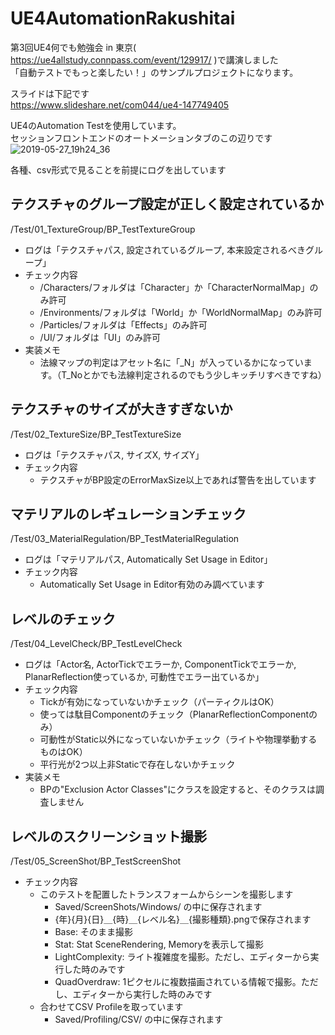 # UE4AutomationRakushitai

第3回UE4何でも勉強会 in 東京( https://ue4allstudy.connpass.com/event/129917/ )で講演しました  
「自動テストでもっと楽したい！」のサンプルプロジェクトになります。

スライドは下記です  
https://www.slideshare.net/com044/ue4-147749405

UE4のAutomation Testを使用しています。  
セッションフロントエンドのオートメーションタブのこの辺りです  
![2019-05-27_19h24_36](https://user-images.githubusercontent.com/11537958/58415091-5b8fcf80-80b8-11e9-8fa0-7ec2a6144d8b.png)



各種、csv形式で見ることを前提にログを出しています

## テクスチャのグループ設定が正しく設定されているか
/Test/01_TextureGroup/BP_TestTextureGroup
- ログは「テクスチャパス, 設定されているグループ, 本来設定されるべきグループ」
- チェック内容
    - /Characters/フォルダは「Character」か「CharacterNormalMap」のみ許可
    - /Environments/フォルダは「World」か「WorldNormalMap」のみ許可
    - /Particles/フォルダは「Effects」のみ許可
    - /UI/フォルダは「UI」のみ許可
- 実装メモ
    - 法線マップの判定はアセット名に「_N」が入っているかになっています。（T_Noとかでも法線判定されるのでもう少しキッチリすべきですね）

## テクスチャのサイズが大きすぎないか
/Test/02_TextureSize/BP_TestTextureSize
- ログは「テクスチャパス, サイズX, サイズY」
- チェック内容
    - テクスチャがBP設定のErrorMaxSize以上であれば警告を出しています

## マテリアルのレギュレーションチェック
/Test/03_MaterialRegulation/BP_TestMaterialRegulation
- ログは「マテリアルパス, Automatically Set Usage in Editor」
- チェック内容
    - Automatically Set Usage in Editor有効のみ調べています

## レベルのチェック
/Test/04_LevelCheck/BP_TestLevelCheck

- ログは「Actor名, ActorTickでエラーか, ComponentTickでエラーか, PlanarReflection使っているか, 可動性でエラー出ているか」
- チェック内容
    - Tickが有効になっていないかチェック（パーティクルはOK）
    - 使っては駄目Componentのチェック（PlanarReflectionComponentのみ）
    - 可動性がStatic以外になっていないかチェック（ライトや物理挙動するものはOK）
    - 平行光が2つ以上非Staticで存在しないかチェック
- 実装メモ
    - BPの"Exclusion Actor Classes"にクラスを設定すると、そのクラスは調査しません


## レベルのスクリーンショット撮影
/Test/05_ScreenShot/BP_TestScreenShot

- チェック内容
    - このテストを配置したトランスフォームからシーンを撮影します
        - Saved/ScreenShots/Windows/ の中に保存されます
        - {年}{月}{日}＿{時}＿{レベル名}＿{撮影種類}.pngで保存されます
        - Base: そのまま撮影
        - Stat: Stat SceneRendering, Memoryを表示して撮影
        - LightComplexity: ライト複雑度を撮影。ただし、エディターから実行した時のみです
        - QuadOverdraw: 1ピクセルに複数描画されている情報で撮影。ただし、エディターから実行した時のみです
    - 合わせてCSV Profileを取っています
        - Saved/Profiling/CSV/ の中に保存されます
